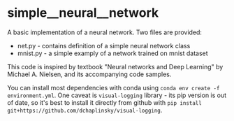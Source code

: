 # simple_\_neural_\_network

A basic implementation of a neural network.
Two files are provided:
- net.py - contains definition of a simple neural network class
- mnist.py - a simple examply of a network trained on mnist dataset

This code is inspired by textbook "Neural networks and Deep Learning" by Michael A. Nielsen, and its accompanying code samples.

You can install most dependencies with conda using `conda env create -f environment.yml`. 
One caveat is `visual-logging` library - its pip version is out of date, so it's best to install it directly from github with `pip install git+https://github.com/dchaplinsky/visual-logging`.
